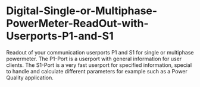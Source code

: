 # Digital-Single-or-Multiphase-PowerMeter-ReadOut-with-Userports-P1-and-S1
Readout of your communication userports P1 and S1 for single or multiphase powermeter.
The P1-Port is a userport with general information for user clients.
The S1-Port is a very fast userport for specified information, special to handle and calculate different parameters for example such as a  Power Quality application. 
